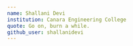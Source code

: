 ```yaml
---
name: Shallani Devi
institution: Canara Engineering College
quote: Go on, burn a while.
github_user: shallanidevi
---
```


